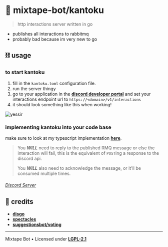# 📡 mixtape-bot/kantoku

> http interactions server written in go

- publishes all interactions to rabbitmq
- probably bad because im very new to go

## ⛓️ usage

### to start kantoku

1. fill in the `kantoku.toml` configuration file.
2. run the server thingy
3. go to your application in the [**discord developer portal**](https://discord.com/developers/applications) and set
   your interactions endpoint url to `https://<domain>/v1/interactions`
4. it should look something like this when working!

![yessir](https://media.discordapp.net/attachments/830270945213284403/933854420410728458/unknown.png)

### implementing kantoku into your code base

make sure to look at my typescript implementation [**here**](https://github.com/mixtape-bot/kantoku-example).

> You **_WILL_** need to reply to the published RMQ message or else the interaction will fail,
> this is the equivalent of `POST`ing a response to the discord api.
>
> You **_WILL_** also need to acknowledge the message, or it'll be consumed multiple times.

###### [Discord Server](https://discord.gg/Vkbmb8kuH4)

## 📜 credits

- [**disgo**](https://github.com/DisgoOrg/Disgo)
- [**spectacles**](https://github.com/spac-tacles/go)
- [**suggestionsbot/voting**](https://github.com/suggestionsbot/voting)

---

Mixtape Bot &bull; Licensed under [**LGPL-2.1**](/LICENSE) 
